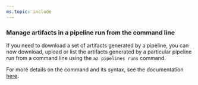 ```yaml
---
ms.topic: include
---
```


### Manage artifacts in a pipeline run from the command line

If you need to download a set of artifacts generated by a pipeline, you can now download, upload or list the artifacts generated by a particular pipeline run from a command line using the `az pipelines runs` command. 

For more details on the command and its syntax, see the documentation [here](https://docs.microsoft.com/en-us/cli/azure/ext/azure-devops/pipelines/runs/artifact?view=azure-cli-latest).
